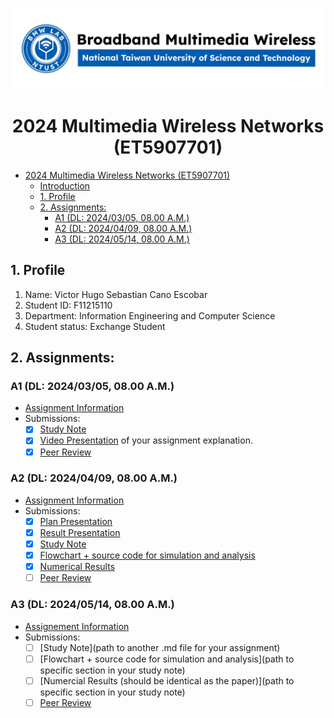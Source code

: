 ![](./assets/lab-logo.jpeg)

# <center> 2024 Multimedia Wireless Networks (ET5907701) </center>

- [ 2024 Multimedia Wireless Networks (ET5907701) ](#-2024-multimedia-wireless-networks-et5907701-)
  - [Introduction](#introduction)
  - [1. Profile](#1-profile)
  - [2. Assignments:](#2-assignments)
    - [A1 (DL: 2024/03/05, 08.00 A.M.)](#a1-dl-20240305-0800-am)
    - [A2 (DL: 2024/04/09, 08.00 A.M.)](#a2-dl-20240409-0800-am)
    - [A3 (DL: 2024/05/14, 08.00 A.M.)](#a3-dl-20240514-0800-am)

## 1. Profile
1. Name: Victor Hugo Sebastian Cano Escobar
2. Student ID: F11215110 
3. Department: Information Engineering and Computer Science
4. Student status: Exchange Student

## 2. Assignments:

### A1 (DL: 2024/03/05, 08.00 A.M.)
- [Assignment Information](https://github.com/bmw-ece-ntust/multimedia-wireless-network?tab=readme-ov-file#a1-deadline-35-0800-am)
- Submissions:
  - [x] [Study Note](https://github.com/bmw-ece-ntust/multimedia-wireless-network/blob/2024-F11215110-Victor-Hugo-Cano-Escobar/StudyNotes/Assignment%201%20-%20Study%20Notes.md)
  - [x] [Video Presentation](https://youtu.be/2vMR3yyIfaM) of your assignment explanation.
  - [x] [Peer Review](https://forms.gle/tPVAdfAc4hBiUtg88)

### A2 (DL: 2024/04/09, 08.00 A.M.)
- [Assignment Information](https://github.com/bmw-ece-ntust/multimedia-wireless-network?tab=readme-ov-file#a2-deadline-49-0800-am)
- Submissions:
  - [x] [Plan Presentation](https://drive.google.com/file/d/1oKC7kIKc6s5lEo-WPHsYCQ8Pnvtgffha/view?usp=sharing)
  - [x] [Result Presentation](https://drive.google.com/drive/folders/1Zfdi0mMYZszQz9eXsOOhfCnsR8_ysNi7)
  - [x] [Study Note](https://github.com/bmw-ece-ntust/multimedia-wireless-network/blob/2024-F11215110-Victor-Hugo-Cano-Escobar/StudyNotes/Assignment%202%20-%20Study%20Notes.md)
  - [x] [Flowchart + source code for simulation and analysis](https://github.com/bmw-ece-ntust/multimedia-wireless-network/blob/2024-F11215110-Victor-Hugo-Cano-Escobar/StudyNotes/Assignment%202%20-%20Study%20Notes.md#code-analysis)
  - [x] [Numerical Results](https://github.com/bmw-ece-ntust/multimedia-wireless-network/blob/2024-F11215110-Victor-Hugo-Cano-Escobar/StudyNotes/Assignment%202%20-%20Study%20Notes.md#result)
  - [ ] [Peer Review](https://forms.gle/njd22Apu7ZGTbKzJ7)

### A3 (DL: 2024/05/14, 08.00 A.M.)
- [Assignement Information](https://github.com/bmw-ece-ntust/multimedia-wireless-network?tab=readme-ov-file#a3-deadline-514-0800-am)
- Submissions:
  - [ ] [Study Note](path to another .md file for your assignment)
  - [ ] [Flowchart + source code for simulation and analysis](path to specific section in your study note)
  - [ ] [Numercial Results (should be identical as the paper)](path to specific section in your study note)
  - [ ] [Peer Review](https://forms.gle/yVtjYqxZyRgcjbeE8)
